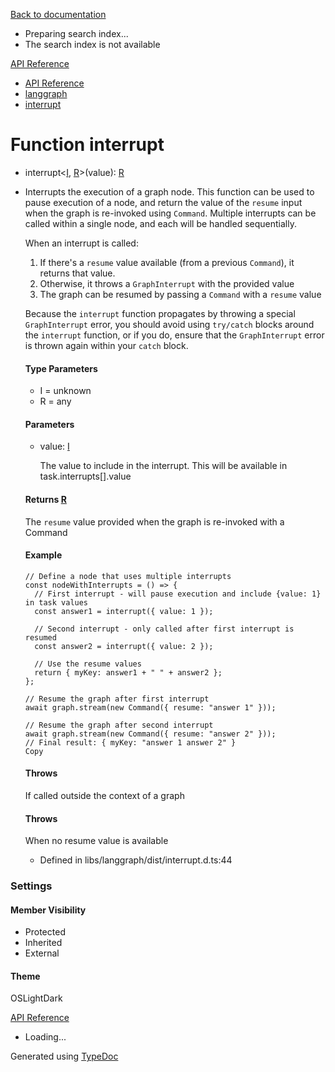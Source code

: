[Back to documentation](/langgraphjs/)

* Preparing search index...
* The search index is not available

[API Reference](/)

* [API Reference](../index.html)
* [langgraph](../modules/langgraph.html)
* [interrupt](langgraph.interrupt-1.html)

# Function interrupt

* interrupt<[I](langgraph.interrupt-1.html#interrupt.I), [R](langgraph.interrupt-1.html#interrupt.R)>(value): [R](langgraph.interrupt-1.html#interrupt.R)
* Interrupts the execution of a graph node.
  This function can be used to pause execution of a node, and return the value of the `resume`
  input when the graph is re-invoked using `Command`.
  Multiple interrupts can be called within a single node, and each will be handled sequentially.

  When an interrupt is called:

  1. If there's a `resume` value available (from a previous `Command`), it returns that value.
  2. Otherwise, it throws a `GraphInterrupt` with the provided value
  3. The graph can be resumed by passing a `Command` with a `resume` value

  Because the `interrupt` function propagates by throwing a special `GraphInterrupt` error,
  you should avoid using `try/catch` blocks around the `interrupt` function,
  or if you do, ensure that the `GraphInterrupt` error is thrown again within your `catch` block.

  #### Type Parameters

  + I = unknown
  + R = any

  #### Parameters

  + value: [I](langgraph.interrupt-1.html#interrupt.I)

    The value to include in the interrupt. This will be available in task.interrupts[].value

  #### Returns [R](langgraph.interrupt-1.html#interrupt.R)

  The `resume` value provided when the graph is re-invoked with a Command

  #### Example

  ```
  // Define a node that uses multiple interrupts
  const nodeWithInterrupts = () => {
    // First interrupt - will pause execution and include {value: 1} in task values
    const answer1 = interrupt({ value: 1 });

    // Second interrupt - only called after first interrupt is resumed
    const answer2 = interrupt({ value: 2 });

    // Use the resume values
    return { myKey: answer1 + " " + answer2 };
  };

  // Resume the graph after first interrupt
  await graph.stream(new Command({ resume: "answer 1" }));

  // Resume the graph after second interrupt
  await graph.stream(new Command({ resume: "answer 2" }));
  // Final result: { myKey: "answer 1 answer 2" }
  Copy
  ```

  #### Throws

  If called outside the context of a graph

  #### Throws

  When no resume value is available

  + Defined in libs/langgraph/dist/interrupt.d.ts:44

### Settings

#### Member Visibility

* Protected
* Inherited
* External

#### Theme

OSLightDark

[API Reference](../index.html)

* Loading...

Generated using [TypeDoc](https://typedoc.org/)